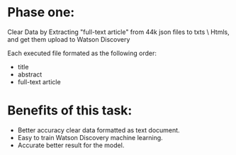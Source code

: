 
# Phase one: 

Clear Data by Extracting "full-text article" from 44k json files to txts \ Htmls, and get them upload to Watson Discovery 

Each executed file formated as the following order:
- title
- abstract
- full-text article

# Benefits of this task:

- Better accuracy clear data formatted as text document.  
- Easy to train Watson Discovery machine learning. 
- Accurate better result for the model. 
